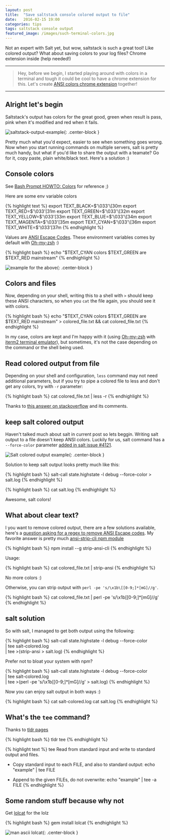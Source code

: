```yaml
---
layout: post
title:  "Save saltstack console colored output to file"
date:   2016-02-15 19:00
categories: tips
tags: saltstack console output
featured_image: /images/such-terminal-colors.jpg
---
```


Not an expert with Salt yet, but wow, saltstack is such a great tool! Like colored output? What about saving colors to your log files? Chrome extension inside (help needed!)

<!-- more -->


---

> Hey, before we begin, I started playing around with colors in a terminal and tough it could be cool to have a chrome extension for this. Let's create [<i class="fa fa-github"></i> ANSI colors chrome extension][ansi-colors-chrome-extension] together!

---

## Alright let's begin

Saltstack's output has colors for the great good, green when result is pass, pink when it's modified and red when it fails.

![saltstack-output-example](/images/colors-in-shell-saltstack.png){: .center-block }

Pretty much what you'd expect, easier to see when something goes wrong. Now when you start running commands on multiple servers, salt is pretty much handy, but what if you'd like to share the output with a teamate? Go for it, copy paste, plain white/black text. Here's a solution :)

## Console colors

See [Bash Prompt HOWTO: Colors][Bash-Prompt-HOWTO/x329] for reference ;)

Here are some env variable colors

{% highlight text %}
export TEXT_BLACK=$'\033'\[30m
export TEXT_RED=$'\033'\[31m
export TEXT_GREEN=$'\033'\[32m
export TEXT_YELLOW=$'\033'\[33m
export TEXT_BLUE=$'\033'\[34m
export TEXT_MAGENTA=$'\033'\[35m
export TEXT_CYAN=$'\033'\[36m
export TEXT_WHITE=$'\033'\[37m
{% endhighlight %}

Values are [ANSI Escape Codes][ANSI_escape_code]. These environment variables comes by default with [Oh-my-zsh][oh-my-zsh] :)
 
{% highlight bash %}
echo "$TEXT_CYAN colors $TEXT_GREEN are $TEXT_RED mainstream"
{% endhighlight %}

![example for the above](/images/colors-in-shell-example.png){: .center-block }

## Colors and files

Now, depending on your shell, writing this to a shell with `>` should keep these ANSI characters, so when you `cat` the file again, you should see it with colors.

{% highlight bash %}
echo "$TEXT_CYAN colors $TEXT_GREEN are $TEXT_RED mainstream" > colored_file.txt && cat colored_file.txt
{% endhighlight %}

In my case, colors are kept and I'm happy with it (using [Oh-my-zsh][oh-my-zsh] with [iterm2 terminal emulator][iterm2]), but sometimes, it's not the case depending on the command or the shell being used.

## Read colored output from file

Depending on your shell and configuration, `less` command may not need additional parameters, but if you try to pipe a colored file to less and don't get any colors, try with `-r` parameter:

{% highlight bash %}
cat colored_file.txt | less -r
{% endhighlight %}

Thanks to [this answer on stackoverflow](http://superuser.com/a/36045/55267) and its comments.

## keep salt colored output

Haven't talked much about salt in current post so lets beggin. Writing salt output to a file doesn't keep ANSI colors. Luckily for us, salt command has a `--force-color` parameter [added in salt issue #4121][salt#4121].

![Salt colored output example](/images/salt-colored-output.png){: .center-block }

Solution to keep salt output looks pretty much like this:

{% highlight bash %}
salt-call state.highstate -l debug --force-color > salt.log
{% endhighlight %}

{% highlight bash %}
cat salt.log
{% endhighlight %}

Awesome, salt colors!

## What about clear text?

I you want to remove colored output, there are a few solutions available, here's a [question asking for a regex to remove ANSI Escape codes](http://superuser.com/q/380772/55267). My favorite answer is pretty much [ansi-strip-cli npm module][strip-ansi-cli]

{% highlight bash %}
npm install --g strip-ansi-cli
{% endhighlight %}

Usage:

{% highlight bash %}
cat colored_file.txt | strip-ansi
{% endhighlight %}

No more colors :)

Otherwise, you can strip output with `perl -pe 's/\x1b\[[0-9;]*[mG]//g'`.

{% highlight bash %}
cat colored_file.txt | perl -pe 's/\x1b\[[0-9;]*[mG]//g'
{% endhighlight %}

## salt solution

So with salt, I managed to get both output using the following:

{% highlight bash %}
salt-call state.highstate -l debug --force-color \
| tee salt-colored.log \
| tee >(strip-ansi > salt.log)
{% endhighlight %}

Prefer not to bloat your system with npm?

{% highlight bash %}
salt-call state.highstate -l debug --force-color \
| tee salt-colored.log \
| tee >(perl -pe 's/\x1b\[[0-9;]*[mG]//g' > salt.log)
{% endhighlight %}

Now you can enjoy salt output in both ways :)

{% highlight bash %}
cat salt-colored.log
cat salt.log
{% endhighlight %}

## What's the `tee` command?

Thanks to [tldr pages][tldr]

{% highlight bash %}
tldr tee
{% endhighlight %}

{% highlight text %}
  tee
  Read from standard input and write to standard output and files.

  - Copy standard input to each FILE, and also to standard output:
    echo "example" | tee FILE

  - Append to the given FILEs, do not overwrite:
    echo "example" | tee -a FILE
{% endhighlight %}

## Some random stuff because why not

Get [lolcat](http://osxdaily.com/2014/07/03/lolcat-rainbow-terminal-command-output/) for the lolz

{% highlight bash %}
gem install lolcat
{% endhighlight %}

![man ascii lolcat](/images/man-ascii-lolcat.png){: .center-block }

[ansi-colors-chrome-extension]: https://github.com/gableroux/ansi-colors-chrome-extension
[Bash-Prompt-HOWTO/x329]: http://www.tldp.org/HOWTO/Bash-Prompt-HOWTO/x329.html
[ANSI_escape_code]: https://en.wikipedia.org/wiki/ANSI_escape_code
[tldr]: http://tldr-pages.github.io/
[strip-ansi-cli]: https://github.com/chalk/strip-ansi-cli
[salt#4121]: https://github.com/saltstack/salt/issues/4121
[oh-my-zsh]: http://ohmyz.sh/
[iterm2]: https://iterm2.com/